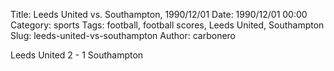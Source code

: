 Title: Leeds United vs. Southampton, 1990/12/01
Date: 1990/12/01 00:00
Category: sports
Tags: football, football scores, Leeds United, Southampton
Slug: leeds-united-vs-southampton
Author: carbonero


Leeds United 2 - 1 Southampton
